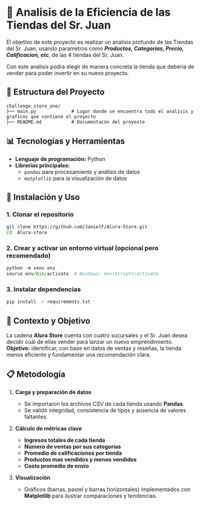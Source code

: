 # 📶 Analisis de la Eficiencia de las Tiendas del Sr. Juan

El objetivo de este proyecto es realizar un analisis profundo de las Tiendas del Sr. Juan, usando parametros como ***Productos, Categorias, Precio, Calificacion, etc***, de las 4 tiendas del Sr. Juan.

Con este analisis podra elegir de manera concreta la tienda que deberia de vender para poder invertir en su nuevo proyecto.


## 📁 Estructura del Proyecto


```
challenge_store_one/
├── main.py             # Lugar donde se encuentra todo el analisis y graficos que contiene el proyecto
├── README.md           # Documentacón del proyexto

```

## 📊 Tecnologías y Herramientas

- **Lenguaje de programación:** Python
- **Librerías principales:**
  - `pandas` para procesamiento y análisis de datos
  - `matplotlib` para la visualización de datos

## 🚀 Instalación y Uso

### 1. Clonar el repositorio

```bash
git clone https://github.com/JanielF/Alura-Store.git
cd  Alura-store
```
### 2. Crear y activar un entorno virtual (opcional pero recomendado)

```python
python -m venv env
source env/bin/activate  # Windows: env\Scripts\activate
```


### 3. Instalar dependencias

```bash
pip install -r requirements.txt
```

## 📌 Contexto y Objetivo  
La cadena **Alura Store** cuenta con cuatro sucursales y el Sr. Juan desea decidir cuál de ellas vender para lanzar un nuevo emprendimiento.  
**Objetivo:** identificar, con base en datos de ventas y reseñas, la tienda menos eficiente y fundamentar una recomendación clara.

##  📋 Metodología  
1. **Carga y preparación de datos**  
   - Se importaron los archivos CSV de cada tienda usando **Pandas**.  
   - Se validó integridad, consistencia de tipos y ausencia de valores faltantes.

2. **Cálculo de métricas clave**  
   - **Ingresos totales de cada tienda**
   - **Número de ventas por sus categorias** 
   - **Promedio de calificaciones por tienda** 
   - **Productos mas vendidos y menos vendidos**
   - **Costo promedio de envío**

3. **Visualización**  
   - Gráficos (barras, pastel y barras horizontales) implementados con **Matplotlib** para ilustrar comparaciones y tendencias.